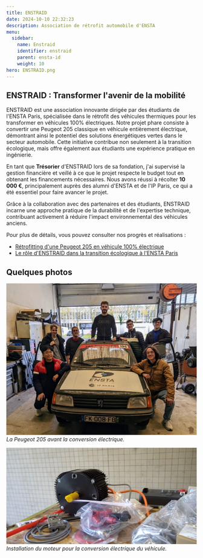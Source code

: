 ```yaml
---
title: ENSTRAID
date: 2024-10-10 22:32:23
description: Association de rétrofit automobile d'ENSTA
menu:
  sidebar:
    name: Enstraid
    identifier: enstraid
    parent: ensta-id
    weight: 10
hero: ENSTRAID.png
---
```


## ENSTRAID : Transformer l'avenir de la mobilité

ENSTRAID est une association innovante dirigée par des étudiants de l'ENSTA Paris, spécialisée dans le rétrofit des véhicules thermiques pour les transformer en véhicules 100% électriques. Notre projet phare consiste à convertir une Peugeot 205 classique en véhicule entièrement électrique, démontrant ainsi le potentiel des solutions énergétiques vertes dans le secteur automobile. Cette initiative contribue non seulement à la transition écologique, mais offre également aux étudiants une expérience pratique en ingénierie.

En tant que **Trésorier** d'ENSTRAID lors de sa fondation, j'ai supervisé la gestion financière et veillé à ce que le projet respecte le budget tout en obtenant les financements nécessaires. Nous avons réussi à récolter **10 000 €**, principalement auprès des alumni d'ENSTA et de l'IP Paris, ce qui a été essentiel pour faire avancer le projet.

Grâce à la collaboration avec des partenaires et des étudiants, ENSTRAID incarne une approche pratique de la durabilité et de l'expertise technique, contribuant activement à réduire l'impact environnemental des véhicules anciens.

Pour plus de détails, vous pouvez consulter nos progrès et réalisations :
- [Rétrofitting d'une Peugeot 205 en véhicule 100% électrique](https://www.ensta.org/fr/news/retrofit-transformer-une-peugeot-205-thermique-en-vehicule-100-electrique-537)
- [Le rôle d'ENSTRAID dans la transition écologique à l'ENSTA Paris](https://www.ensta-paris.fr/fr/enstraid-transition-ecologique-sur-bonne-voie)

## Quelques photos

![Peugeot 205 avant le rétrofit](peugeot205.jpg)
*La Peugeot 205 avant la conversion électrique.*

![Étudiants de l'ENSTA travaillant sur le projet](motor.jpg)
*Installation du moteur pour la conversion électrique du véhicule.*

